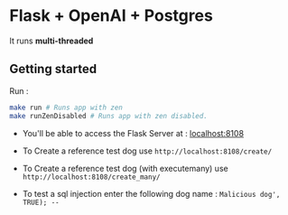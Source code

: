 # Flask + OpenAI + Postgres
It runs **multi-threaded**

## Getting started
Run :
```bash
make run # Runs app with zen
make runZenDisabled # Runs app with zen disabled.
```

- You'll be able to access the Flask Server at : [localhost:8108](http://localhost:8090)
- To Create a reference test dog use `http://localhost:8108/create/`
- To Create a reference test dog (with executemany) use `http://localhost:8108/create_many/`

- To test a sql injection enter the following dog name : `Malicious dog', TRUE); -- `
